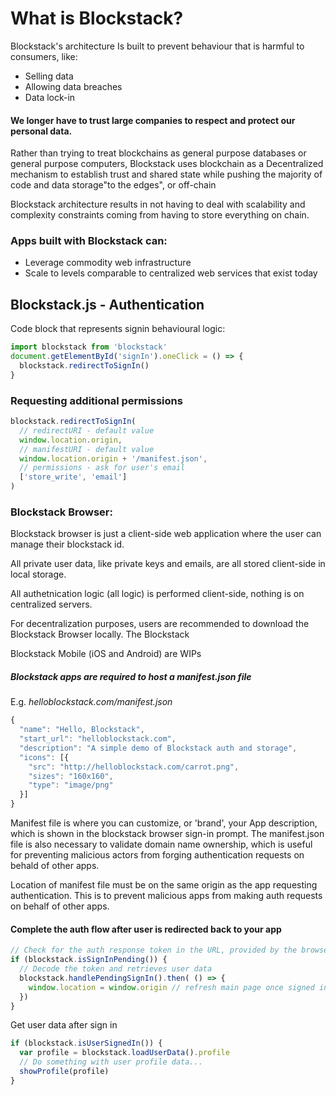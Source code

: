 # What is Blockstack?
Blockstack's architecture Is built to prevent behaviour that is harmful to consumers, like:
-  Selling data
- Allowing data breaches
- Data lock-in
#### We longer have to trust large companies to respect and protect our personal data.  

Rather than trying to treat blockchains as general purpose databases or general purpose computers, Blockstack uses blockchain as a Decentralized mechanism to establish trust and shared state while pushing the majority of code and data storage"to the edges", or off-chain

Blockstack  architecture results in not having to deal with scalability and complexity constraints coming from having to store everything on chain. 

### Apps built with Blockstack can:
- Leverage commodity web infrastructure
- Scale to levels comparable to centralized web services that exist today

## Blockstack.js - Authentication 
Code block that represents signin behavioural logic:
```javascript
import blockstack from 'blockstack'
document.getElementById('signIn').oneClick = () => {
  blockstack.redirectToSignIn()
}
```

### Requesting additional permissions
```javascript
blockstack.redirectToSignIn(
  // redirectURI - default value
  window.location.origin,
  // manifestURI - default value
  window.location.origin + '/manifest.json',
  // permissions - ask for user's email
  ['store_write', 'email']
)
```

### Blockstack Browser: 
Blockstack browser is just a client-side web application where the user can manage their blockstack id.

All private user data, like private keys and emails, are all stored client-side in local storage.

All authetnication logic (all logic) is performed client-side, nothing is on centralized servers.

For decentralization purposes, users are recommended to download the Blockstack Browser locally.
The Blockstack 

Blockstack Mobile (iOS and Android) are WIPs

##### Blockstack apps are required to host a manifest.json file
E.g. *helloblockstack.com/manifest.json*

```javascript
{
  "name": "Hello, Blockstack",
  "start_url": "helloblockstack.com",
  "description": "A simple demo of Blockstack auth and storage",
  "icons": [{
    "src": "http://helloblockstack.com/carrot.png",
    "sizes": "160x160",
    "type": "image/png"
  }]
}
```

Manifest file is where you can customize, or 'brand', your App description, which is shown in the blockstack browser sign-in prompt.
The manifest.json file is also necessary to validate domain name ownership, which is useful for preventing malicious actors from forging authentication requests on behald of other apps.

Location of manifest file must be on the same origin as the app requesting authentication.
This is to prevent malicious apps from making auth requests on behalf of other apps.

#### Complete the auth flow after user is redirected back to your app
```javascript
// Check for the auth response token in the URL, provided by the browser redirect.
if (blockstack.isSignInPending()) {
  // Decode the token and retrieves user data
  blockstack.handlePendingSignIn().then( () => {
    window.location = window.origin // refresh main page once signed in
  })
}
```

Get user data after sign in 
```javascript
if (blockstack.isUserSignedIn()) {
  var profile = blockstack.loadUserData().profile
  // Do something with user profile data...
  showProfile(profile)
}
```

